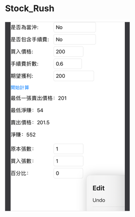 # Stock_Rush
![image](https://raw.githubusercontent.com/pmshkung/Stock_Rush/main/images/screenshot01.png)

